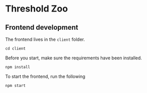 # Threshold Zoo


## Frontend development
The frontend lives in the `client` folder.
```
cd client
```
Before you start, make sure the requirements have been installed.
```
npm install
```

To start the frontend, run the following
```
npm start
```
